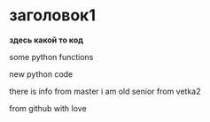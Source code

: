 # заголовок1

**здесь какой то код**

some python functions

new python code

there is info from master
i am old senior from vetka2

from github with love
